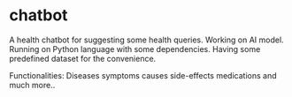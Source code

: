 # chatbot
A health chatbot for suggesting some health queries.
Working on AI model.
Running on Python language with some dependencies.
Having some predefined dataset for the convenience.

Functionalities:
Diseases
symptoms 
causes
side-effects
medications
and much more..

